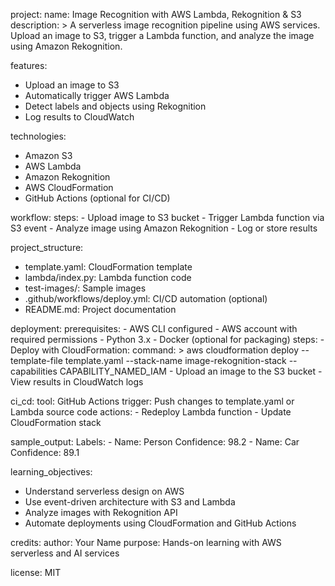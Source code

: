 project:
  name: Image Recognition with AWS Lambda, Rekognition & S3
  description: >
    A serverless image recognition pipeline using AWS services.
    Upload an image to S3, trigger a Lambda function, and analyze the image using Amazon Rekognition.

features:
  - Upload an image to S3
  - Automatically trigger AWS Lambda
  - Detect labels and objects using Rekognition
  - Log results to CloudWatch

technologies:
  - Amazon S3
  - AWS Lambda
  - Amazon Rekognition
  - AWS CloudFormation
  - GitHub Actions (optional for CI/CD)

workflow:
  steps:
    - Upload image to S3 bucket
    - Trigger Lambda function via S3 event
    - Analyze image using Amazon Rekognition
    - Log or store results

project_structure:
  - template.yaml: CloudFormation template
  - lambda/index.py: Lambda function code
  - test-images/: Sample images
  - .github/workflows/deploy.yml: CI/CD automation (optional)
  - README.md: Project documentation

deployment:
  prerequisites:
    - AWS CLI configured
    - AWS account with required permissions
    - Python 3.x
    - Docker (optional for packaging)
  steps:
    - Deploy with CloudFormation:
        command: >
          aws cloudformation deploy --template-file template.yaml
          --stack-name image-rekognition-stack --capabilities CAPABILITY_NAMED_IAM
    - Upload an image to the S3 bucket
    - View results in CloudWatch logs

ci_cd:
  tool: GitHub Actions
  trigger: Push changes to template.yaml or Lambda source code
  actions:
    - Redeploy Lambda function
    - Update CloudFormation stack

sample_output:
  Labels:
    - Name: Person
      Confidence: 98.2
    - Name: Car
      Confidence: 89.1

learning_objectives:
  - Understand serverless design on AWS
  - Use event-driven architecture with S3 and Lambda
  - Analyze images with Rekognition API
  - Automate deployments using CloudFormation and GitHub Actions

credits:
  author: Your Name
  purpose: Hands-on learning with AWS serverless and AI services

license: MIT
